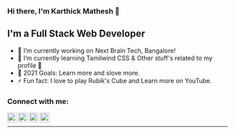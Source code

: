 
### Hi there, I'm Karthick Mathesh 👋

## I'm a Full Stack Web Developer
- 🔭 I’m currently working on Next Brain Tech, Bangalore!
- 🌱 I’m currently learning Tamilwind CSS & Other stuff's related to my profile 👷
- 🥅 2021 Goals: Learn more and slove more.
- ⚡ Fun fact: I love to play Rubik's Cube and Learn more on YouTube.

### Connect with me:
[<img align="left" width="22px" src="https://cdn.jsdelivr.net/npm/simple-icons@v3/icons/youtube.svg" />][youtube]
[<img align="left" width="22px" src="https://cdn.jsdelivr.net/npm/simple-icons@v3/icons/linkedin.svg" />][linkedin]
[<img align="left" width="22px" src="https://cdn.jsdelivr.net/npm/simple-icons@v3/icons/github.svg" />][github]
[<img align="left" width="22px" src="https://cdn.jsdelivr.net/npm/simple-icons@v3/icons/codepen.svg" />][codepen]
<br />

---
[youtube]: https://www.youtube.com/karthickhelpdesk
[linkedin]: https://www.linkedin.com/in/karthickmathesh/
[github]: https://github.com/KarthickMathesh
[codepen]: https://codepen.io/KarthickMathesh